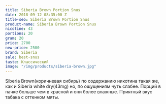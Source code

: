 ```yaml
---
title: Siberia Brown Portion Snus
date: 2018-09-12 08:35:00 Z
title-seo: Siberia Brown Portion Snus
product-name: Siberia Brown Portion Snus
nicotine: 43
portions: 20
gram: 20
price: 2700
new-price: 2500
brand: Siberia
sale: best-snus
taste: Классический
image: "/img/products/siberia-brown.jpg"
---
```


Siberia Brown(коричневая сибирь) по содержанию никотина такая же, как и Siberia white dry(43mg) но, по ощущениям чуть слабее. Порций в пачке больше чем в красной и они более влажные. Приятный вкус табака с оттенком мяты.